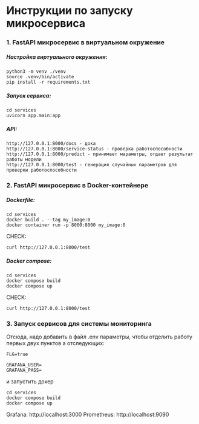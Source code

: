 # Инструкции по запуску микросервиса

### 1. FastAPI микросервис в виртуальном окружение
##### Настройка виртуального окружения: 
```
python3 -m venv ./venv
source .venv/bin/activate
pip install -r requirements.txt
```
##### Запуск сервиса: 
```
cd services
uvicorn app.main:app
```
##### API: 
```
http://127.0.0.1:8000/docs - дока
http://127.0.0.1:8000/service-status - проверка работоспособности
http://127.0.0.1:8000/predict - принимает мараметры, отдает результат работы модели 
http://127.0.0.1:8000/test - генерация случайных параметров для проверки работоспособности
```

### 2. FastAPI микросервис в Docker-контейнере

##### Dockerfile:
```
cd services
docker build . --tag my_image:0
docker container run -p 8000:8000 my_image:0
```
CHECK: 
```
curl http://127.0.0.1:8000/test
```

##### Docker compose:
```
cd services
docker compose build
docker compose up
```
CHECK: 
```
curl http://127.0.0.1:8000/test
```

### 3. Запуск сервисов для системы мониторинга
Отсюда, надо добавить в файл .env параметры, чтобы отделить работу первых двух пунктов а отследующих: 
```
FLG=true

GRAFANA_USER=
GRAFANA_PASS=
```
и запустить докер 
```
cd services
docker compose build
docker compose up
```
Grafana: http://localhost:3000
Prometheus: http://localhost:9090
